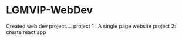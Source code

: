 # LGMVIP-WebDev
Created web dev project....
project 1 : A single page website
project 2: create react app 
